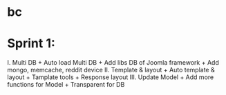 bc
==
Sprint 1:
==
I. Multi DB
	+ Auto load Multi DB
	+ Add libs DB of Joomla framework
	+ Add mongo, memcache, reddit device
II. Template & layout
	+ Auto template & layout
	+ Tamplate tools
	+ Response layout
III. Update Model
	+ Add more functions for Model
	+ Transparent for DB
